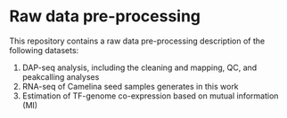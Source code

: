 # Raw data pre-processing

This repository contains a raw data pre-processing description of the following datasets: 

1. DAP-seq analysis, including the cleaning and mapping, QC, and peakcalling analyses <br />
2. RNA-seq of Camelina seed samples generates in this work <br />	
3. Estimation of TF-genome co-expression based on mutual information (MI) <br />


